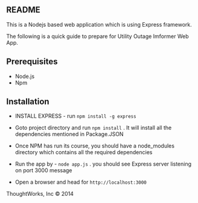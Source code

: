 ## README

This is a Nodejs based web application which is using Express framework.

The following is a quick guide to prepare for Utility Outage Imformer Web App.

Prerequisites
-------------

* Node.js
* Npm


Installation
------------------

* INSTALL EXPRESS - run `npm install -g express`

* Goto project directory  and run `npm install` . It will install all the dependencies mentioned in Package.JSON

* Once NPM has run its course, you should have a node_modules directory which contains all the required dependencies 

* Run the app by - `node app.js` . you should see Express server listening on port 3000 message

* Open a browser and head for `http://localhost:3000`


ThoughtWorks, Inc &copy; 2014
